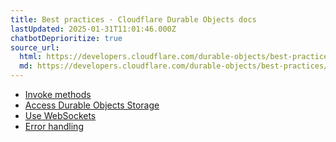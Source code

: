 ```yaml
---
title: Best practices · Cloudflare Durable Objects docs
lastUpdated: 2025-01-31T11:01:46.000Z
chatbotDeprioritize: true
source_url:
  html: https://developers.cloudflare.com/durable-objects/best-practices/
  md: https://developers.cloudflare.com/durable-objects/best-practices/index.md
---
```


* [Invoke methods](https://developers.cloudflare.com/durable-objects/best-practices/create-durable-object-stubs-and-send-requests/)
* [Access Durable Objects Storage](https://developers.cloudflare.com/durable-objects/best-practices/access-durable-objects-storage/)
* [Use WebSockets](https://developers.cloudflare.com/durable-objects/best-practices/websockets/)
* [Error handling](https://developers.cloudflare.com/durable-objects/best-practices/error-handling/)
